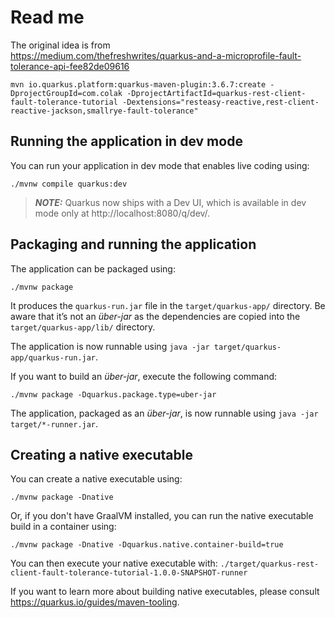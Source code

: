 # Read me

The original idea is from  
https://medium.com/thefreshwrites/quarkus-and-a-microprofile-fault-tolerance-api-fee82de09616

```
mvn io.quarkus.platform:quarkus-maven-plugin:3.6.7:create -DprojectGroupId=com.colak -DprojectArtifactId=quarkus-rest-client-fault-tolerance-tutorial -Dextensions="resteasy-reactive,rest-client-reactive-jackson,smallrye-fault-tolerance"
```

## Running the application in dev mode

You can run your application in dev mode that enables live coding using:

```shell script
./mvnw compile quarkus:dev
```

> **_NOTE:_**  Quarkus now ships with a Dev UI, which is available in dev mode only at http://localhost:8080/q/dev/.

## Packaging and running the application

The application can be packaged using:

```shell script
./mvnw package
```

It produces the `quarkus-run.jar` file in the `target/quarkus-app/` directory.
Be aware that it’s not an _über-jar_ as the dependencies are copied into the `target/quarkus-app/lib/` directory.

The application is now runnable using `java -jar target/quarkus-app/quarkus-run.jar`.

If you want to build an _über-jar_, execute the following command:

```shell script
./mvnw package -Dquarkus.package.type=uber-jar
```

The application, packaged as an _über-jar_, is now runnable using `java -jar target/*-runner.jar`.

## Creating a native executable

You can create a native executable using:

```shell script
./mvnw package -Dnative
```

Or, if you don't have GraalVM installed, you can run the native executable build in a container using:

```shell script
./mvnw package -Dnative -Dquarkus.native.container-build=true
```

You can then execute your native executable
with: `./target/quarkus-rest-client-fault-tolerance-tutorial-1.0.0-SNAPSHOT-runner`

If you want to learn more about building native executables, please consult https://quarkus.io/guides/maven-tooling.

